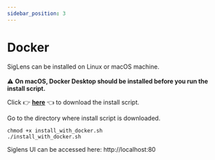 ```yaml
---
sidebar_position: 3
---
```


# Docker
SigLens can be installed on Linux or macOS machine. 
<br/>
<br/>
⚠️ **On macOS, Docker Desktop should be installed before you run the install script.**

Click 👉 <a href="https://github.com/siglens/siglens/releases/latest/download/install_with_docker.sh" download>**here**</a> 👈 to download the install script.

Go to the directory where install script is downloaded.

```
chmod +x install_with_docker.sh
./install_with_docker.sh
```

Siglens UI can be accessed here: http://localhost:80